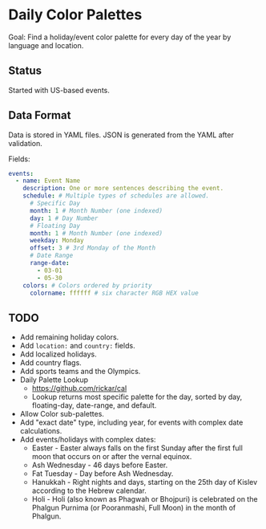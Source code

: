 # Daily Color Palettes

Goal: Find a holiday/event color palette for every day of the year by language and location.

## Status

Started with US-based events.

## Data Format

Data is stored in YAML files. JSON is generated from the YAML after validation.

Fields:

```yaml
events:
  - name: Event Name
    description: One or more sentences describing the event.
    schedule: # Multiple types of schedules are allowed.
      # Specific Day
      month: 1 # Month Number (one indexed)
      day: 1 # Day Number
      # Floating Day
      month: 1 # Month Number (one indexed)
      weekday: Monday
      offset: 3 # 3rd Monday of the Month
      # Date Range
      range-date:
        - 03-01
        - 05-30
    colors: # Colors ordered by priority
      colorname: ffffff # six character RGB HEX value
```

## TODO

- Add remaining holiday colors.
- Add `location:` and `country:` fields.
- Add localized holidays.
- Add country flags.
- Add sports teams and the Olympics.
- Daily Palette Lookup
  - https://github.com/rickar/cal
  - Lookup returns most specific palette for the day, sorted by day,
    floating-day, date-range, and default.
- Allow Color sub-palettes.
- Add "exact date" type, including year, for events with complex date
  calculations.
- Add events/holidays with complex dates:
  - Easter - Easter always falls on the first Sunday after the first full moon
    that occurs on or after the vernal equinox.
  - Ash Wednesday - 46 days before Easter.
  - Fat Tuesday - Day before Ash Wednesday.
  - Hanukkah - Right nights and days, starting on the 25th day of Kislev
    according to the Hebrew calendar.
  - Holi - Holi (also known as Phagwah or Bhojpuri) is celebrated on the Phalgun
    Purnima (or Pooranmashi, Full Moon) in the month of Phalgun.
